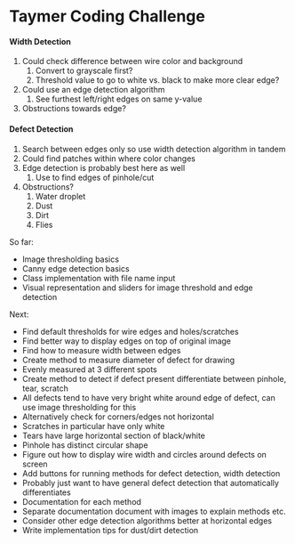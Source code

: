 # Taymer Coding Challenge

#### Width Detection
1. Could check difference between wire color and background
	1. Convert to grayscale first?
	2. Threshold value to go to white vs. black to make more clear edge?
2. Could use an edge detection algorithm
	1. See furthest left/right edges on same y-value
3. Obstructions towards edge?

#### Defect Detection
1. Search between edges only so use width detection algorithm in tandem
2. Could find patches within where color changes
3. Edge detection is probably best here as well
	1. Use to find edges of pinhole/cut
2. Obstructions?
	1. Water droplet
	2. Dust
	3. Dirt
	4. Flies

So far:

-   Image thresholding basics
-   Canny edge detection basics
-   Class implementation with file name input
-   Visual representation and sliders for image threshold and edge detection

Next:

-   Find default thresholds for wire edges and holes/scratches
-   Find better way to display edges on top of original image
-   Find how to measure width between edges
-   Create method to measure diameter of defect for drawing
-   Evenly measured at 3 different spots
-   Create method to detect if defect present differentiate between pinhole, tear, scratch
-   All defects tend to have very bright white around edge of defect, can use image thresholding for this
-   Alternatively check for corners/edges not horizontal
-   Scratches in particular have only white
-   Tears have large horizontal section of black/white
-   Pinhole has distinct circular shape
-   Figure out how to display wire width and circles around defects on screen
-   Add buttons for running methods for defect detection, width detection
-   Probably just want to have general defect detection that automatically differentiates
-   Documentation for each method
-   Separate documentation document with images to explain methods etc.
-   Consider other edge detection algorithms better at horizontal edges
-   Write implementation tips for dust/dirt detection